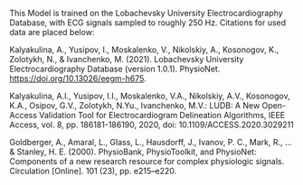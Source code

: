 This Model is trained on the Lobachevsky University Electrocardiography Database, with ECG signals sampled to roughly 250 Hz. Citations for used data are placed below:

Kalyakulina, A., Yusipov, I., Moskalenko, V., Nikolskiy, A., Kosonogov, K., Zolotykh, N., & Ivanchenko, M. (2021). Lobachevsky University Electrocardiography Database (version 1.0.1). PhysioNet. https://doi.org/10.13026/eegm-h675.

Kalyakulina, A.I., Yusipov, I.I., Moskalenko, V.A., Nikolskiy, A.V., Kosonogov, K.A., Osipov, G.V., Zolotykh, N.Yu., Ivanchenko, M.V.: LUDB: A New Open-Access Validation Tool for Electrocardiogram Delineation Algorithms, IEEE Access, vol. 8, pp. 186181-186190, 2020, doi: 10.1109/ACCESS.2020.3029211

Goldberger, A., Amaral, L., Glass, L., Hausdorff, J., Ivanov, P. C., Mark, R., ... & Stanley, H. E. (2000). PhysioBank, PhysioToolkit, and PhysioNet: Components of a new research resource for complex physiologic signals. Circulation [Online]. 101 (23), pp. e215–e220.
